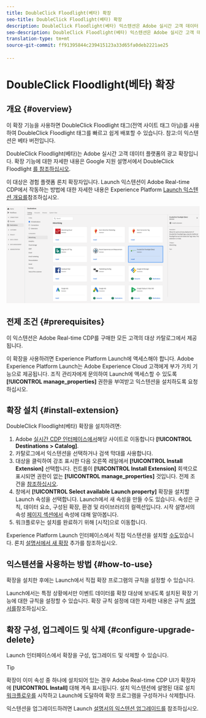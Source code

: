 ```yaml
---
title: DoubleClick Floodlight(베타) 확장
seo-title: DoubleClick Floodlight(베타) 확장
description: DoubleClick Floodlight(베타) 익스텐션은 Adobe 실시간 고객 데이터 플랫폼의 광고 대상입니다. 확장 기능에 대한 자세한 내용은 Adobe Exchange의 확장 페이지를 참조하십시오.
seo-description: DoubleClick Floodlight(베타) 익스텐션은 Adobe 실시간 고객 데이터 플랫폼의 광고 대상입니다. 확장 기능에 대한 자세한 내용은 Adobe Exchange의 확장 페이지를 참조하십시오.
translation-type: tm+mt
source-git-commit: ff91395844c239415123a33d65fa0deb2221ae25

---
```



# DoubleClick Floodlight(베타) 확장

## 개요 {#overview}

이 확장 기능을 사용하면 DoubleClick Floodlight 태그(전역 사이트 태그 아님)를 사용하여 DoubleClick Floodlight 태그를 빠르고 쉽게 배포할 수 있습니다. 참고:이 익스텐션은 베타 버전입니다.

DoubleClick Floodlight(베타)는 Adobe 실시간 고객 데이터 플랫폼의 광고 확장입니다. 확장 기능에 대한 자세한 내용은 Google 지원 설명서에서 DoubleClick Floodlight [를 참조하십시오](https://support.google.com/dcm/answer/2823388?hl=en).

이 대상은 경험 플랫폼 론치 확장자입니다. Launch 익스텐션이 Adobe Real-time CDP에서 작동하는 방법에 대한 자세한 내용은 Experience Platform [Launch 익스텐션 개요를](/help/rtcdp/destinations/experience-platform-launch-extensions.md)참조하십시오.

![Doubleclick Floodlight 확장](assets/doubleclick-floodlight-extension.png)

## 전제 조건 {#prerequisites}

이 익스텐션은 Adobe Real-time CDP를 구매한 모든 고객의 대상 카탈로그에서 제공됩니다.

이 확장을 사용하려면 Experience Platform Launch에 액세스해야 합니다. Adobe Experience Platform Launch는 Adobe Experience Cloud 고객에게 부가 가치 기능으로 제공됩니다. 조직 관리자에게 문의하여 Launch에 액세스할 수 있도록 **[!UICONTROL manage_properties]** 권한을 부여받고 익스텐션을 설치하도록 요청하십시오.

## 확장 설치 {#install-extension}

DoubleClick Floodlight(베타) 확장을 설치하려면:

1. Adobe [실시간 CDP 인터페이스에서](http://platform.adobe.com/)해당 사이트로 이동합니다 **[!UICONTROL Destinations > Catalog]**.
2. 카탈로그에서 익스텐션을 선택하거나 검색 막대를 사용합니다.
3. 대상을 클릭하여 강조 표시한 다음 오른쪽 레일에서 **[!UICONTROL Install Extension]** 선택합니다. 컨트롤이 **[!UICONTROL Install Extension]** 회색으로 표시되면 권한이 없는 **[!UICONTROL manage_properties]** 것입니다. 전제 조건을 [참조하십시오](#prerequisites).
4. 창에서 **[!UICONTROL Select available Launch property]** 확장을 설치할 Launch 속성을 선택합니다. Launch에서 새 속성을 만들 수도 있습니다. 속성은 규칙, 데이터 요소, 구성된 확장, 환경 및 라이브러리의 컬렉션입니다. 시작 설명서의 속성 [페이지 섹션에서](https://docs.adobe.com/content/help/en/launch/using/reference/admin/companies-and-properties.html#properties-page) 속성에 대해 알아봅니다.
5. 워크플로우는 설치를 완료하기 위해 [시작]으로 이동합니다.

Experience Platform Launch 인터페이스에서 직접 익스텐션을 설치할 [수도](https://launch.adobe.com/)있습니다. 론치 [설명서에서 새 확장](https://docs.adobe.com/content/help/en/launch/using/reference/manage-resources/extensions/overview.html#add-a-new-extension) 추가를 참조하십시오.


## 익스텐션을 사용하는 방법 {#how-to-use}

확장을 설치한 후에는 Launch에서 직접 확장 프로그램의 규칙을 설정할 수 있습니다.

Launch에서는 특정 상황에서만 이벤트 데이터를 확장 대상에 보내도록 설치된 확장 기능에 대한 규칙을 설정할 수 있습니다. 확장 규칙 설정에 대한 자세한 내용은 규칙 [설명서를](https://docs.adobe.com/help/ko-KR/launch/using/reference/manage-resources/rules.html)참조하십시오.

## 확장 구성, 업그레이드 및 삭제 {#configure-upgrade-delete}

Launch 인터페이스에서 확장을 구성, 업그레이드 및 삭제할 수 있습니다.

>[!TIP]
>
>확장이 이미 속성 중 하나에 설치되어 있는 경우 Adobe Real-time CDP UI가 확장자에 **[!UICONTROL Install]** 대해 계속 표시됩니다. 설치 익스텐션에 설명된 대로 설치 [워크플로우를](#install-extension) 시작하고 Launch에 도달하여 확장 프로그램을 구성하거나 삭제합니다.

익스텐션을 업그레이드하려면 Launch [설명서의 익스텐션 업그레이드를](https://docs.adobe.com/content/help/en/launch/using/reference/manage-resources/extensions/extension-upgrade.html) 참조하십시오.







